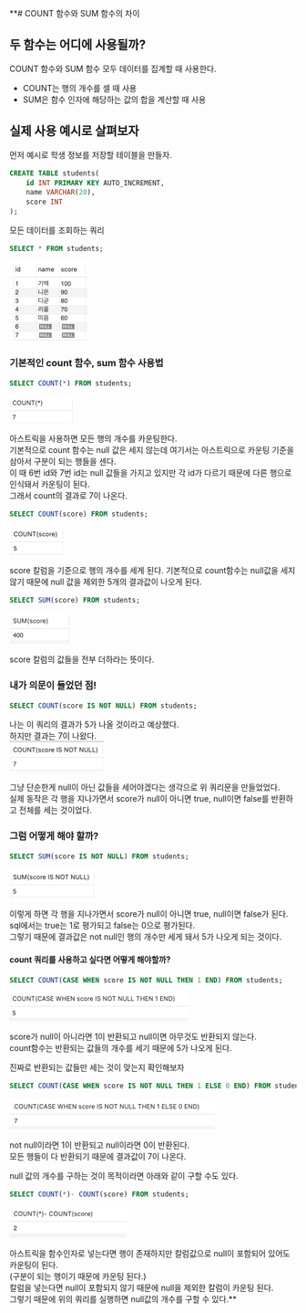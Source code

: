 **# COUNT 함수와 SUM 함수의 차이

## 두 함수는 어디에 사용될까?
COUNT 함수와 SUM 함수 모두 데이터를 집계할 때 사용한다.  
- COUNT는 행의 개수를 셀 때 사용
- SUM은 함수 인자에 해당하는 값의 합을 계산할 때 사용

## 실제 사용 예시로 살펴보자

먼저 예시로 학생 정보를 저장할 테이블을 만들자.
``` sql
CREATE TABLE students(
	id INT PRIMARY KEY AUTO_INCREMENT,
    name VARCHAR(20),
    score INT
);
```
모든 데이터를 조회하는 쿼리
``` sql
SELECT * FROM students;
```
![select_all](image/select_query.png)

### 기본적인 count 함수, sum 함수 사용법

``` sql
SELECT COUNT(*) FROM students;
```
![count_asterisk.png](image/count_asterisk.png)

아스트릭을 사용하면 모든 행의 개수를 카운팅한다.  
기본적으로 count 함수는 null 값은 세지 않는데 여기서는 아스트릭으로 카운팅 기준을 삼아서 구분이 되는 행들을 센다.  
이 때 6번 id와 7번 id는 null 값들을 가지고 있지만 각 id가 다르기 때문에 다른 행으로 인식돼서 카운팅이 된다.  
그래서 count의 결과로 7이 나온다.

```sql
SELECT COUNT(score) FROM students;
```
![select_score_count](image/select_score_count.png)

score 칼럼을 기준으로 행의 개수를 세게 된다.
기본적으로 count함수는 null값을 세지 않기 때문에 null 값을 제외한 5개의 결과값이 나오게 된다.

``` sql
SELECT SUM(score) FROM students;
```
![sum_query](image/sum_query.png)

score 칼럼의 값들을 전부 더하라는 뜻이다.


### 내가 의문이 들었던 점!

``` sql
SELECT COUNT(score IS NOT NULL) FROM students;
```

나는 이 쿼리의 결과가 5가 나올 것이라고 예상했다.  
하지만 결과는 7이 나왔다.  
![incorrect_count_query.png](image/incorrect_count_query.png)

그냥 단순한게 null이 아닌 값들을 세어야겠다는 생각으로 위 쿼리문을 만들었었다.  
실제 동작은 각 행을 지나가면서 score가 null이 아니면 true, null이면 false를 반환하고 전체를 세는 것이었다.  

### 그럼 어떻게 해야 할까?

``` sql
SELECT SUM(score IS NOT NULL) FROM students;
```
![sum_query2](image/sum_query2.png)

이렇게 하면 각 행을 지나가면서 score가 null이 아니면 true, null이면 false가 된다.  
sql에서는 true는 1로 평가되고 false는 0으로 평가된다.  
그렇기 때문에 결과값은 not null인 행의 개수만 세게 돼서 5가 나오게 되는 것이다.  

#### count 쿼리를 사용하고 싶다면 어떻게 해야할까?  
``` sql
SELECT COUNT(CASE WHEN score IS NOT NULL THEN 1 END) FROM students;
```
![diff_count_query](image/diff_count_query.png)

score가 null이 아니라면 1이 반환되고 null이면 아무것도 반환되지 않는다.  
count함수는 반환되는 값들의 개수를 세기 때문에 5가 나오게 된다.

진짜로 반환되는 값들만 세는 것이 맞는지 확인해보자
```sql
SELECT COUNT(CASE WHEN score IS NOT NULL THEN 1 ELSE 0 END) FROM students;
```
![diff_count_query2](image/diff_count_query2.png)  

not null이라면 1이 반환되고 null이라면 0이 반환된다.    
모든 행들이 다 반환되기 때문에 결과값이 7이 나온다.


null 값의 개수를 구하는 것이 목적이라면 아래와 같이 구할 수도 있다.  
```sql
SELECT COUNT(*)- COUNT(score) FROM students;
```

![diff_count_query3](image/diff_count_query3.png)

아스트릭을 함수인자로 넣는다면 행이 존재하지만 칼럼값으로 null이 포함되어 있어도 카운팅이 된다.  
(구분이 되는 행이기 때문에 카운팅 된다.)    
칼럼을 넣는다면 null이 포함되지 않기 때문에 null을 제외한 칼럼이 카운팅 된다.  
그렇기 때문에 위의 쿼리를 실행하면 null값의 개수를 구할 수 있다.**